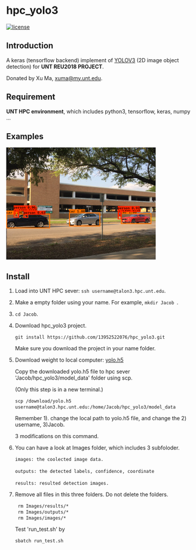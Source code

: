 # hpc_yolo3

[![license](https://img.shields.io/github/license/mashape/apistatus.svg)](LICENSE)

## Introduction

A keras (tensorflow backend) implement of [YOLOV3](https://arxiv.org/abs/1804.02767) (2D image object detection) for **UNT REU2018 PROJECT**.

Donated by Xu Ma, xuma@my.unt.edu.

## Requirement

**UNT HPC environment**, which includes python3, tensorflow, keras, numpy ...

## Examples

<img src="https://github.com/13952522076/hpc_yolo3/blob/master/Images/results/result_111.PNG" height="300">

## Install

1. Load into UNT HPC sever: 
  ```ssh username@talon3.hpc.unt.edu```.
  
2. Make a empty folder using your name. For example, 
  ```mkdir Jacob ```.
3. ```cd Jacob```.

4. Download hpc_yolo3 project.
   ```
   git install https://github.com/13952522076/hpc_yolo3.git
   ```
   Make sure you download the project in your name folder.
   
5. Download weight to local computer: [yolo.h5](https://drive.google.com/open?id=15CpTnn_uAoJf4h4sxrFGfs1E9Ak7cXqs)
   
   Copy the downloaded yolo.h5 file to hpc sever 'Jacob/hpc_yolo3/model_data' folder using scp.
   
   (Only this step is in a new terminal.)
   ```
   scp /download/yolo.h5 username@talon3.hpc.unt.edu:/home/Jacob/hpc_yolo3/model_data
   ```
   Remember 1). change the local path to yolo.h5 file, and change the 2) username, 3)Jacob.
   
   3 modifications on this command.

6. You can have a look at Images folder, which includes 3 subfoloder. 
   
       images: the coolected image data.
   
       outputs: the detected labels, confidence, coordinate
   
       results: resulted detection images.

7. Remove all files in this three folders. Do not delete the folders.
   ```
    rm Images/results/*
    rm Images/outputs/*
    rm Images/images/*
   ```
   
  
   
   
   Test 'run_test.sh' by
   ```
   sbatch run_test.sh
   ```
   


